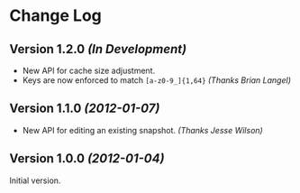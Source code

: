 Change Log
==========

Version 1.2.0 *(In Development)*
--------------------------------

 * New API for cache size adjustment.
 * Keys are now enforced to match `[a-z0-9_]{1,64}` *(Thanks Brian Langel)*


Version 1.1.0 *(2012-01-07)*
----------------------------

 * New API for editing an existing snapshot. *(Thanks Jesse Wilson)*


Version 1.0.0 *(2012-01-04)*
----------------------------

Initial version.
